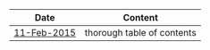 
| Date                                       | Content                    |
| ------------------------------------------ | -------------------------- |
| [11-Feb-2015](2015-02-11-TOC.pdf?raw=true) | thorough table of contents |


